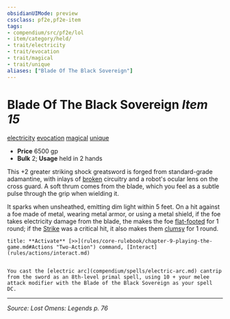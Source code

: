 ```yaml
---
obsidianUIMode: preview
cssclass: pf2e,pf2e-item
tags:
- compendium/src/pf2e/lol
- item/category/held/
- trait/electricity
- trait/evocation
- trait/magical
- trait/unique
aliases: ["Blade Of The Black Sovereign"]
---
```

# Blade Of The Black Sovereign *Item 15*  
[electricity](electricity.md "Electricity Energy & Element Trait")  [evocation](evocation.md "Evocation School Trait")  [magical](magical.md "Magical Item Trait")  [unique](unique.md "Unique Rarity Trait")  

- **Price** 6500 gp
- **Bulk** 2; **Usage** held in 2 hands

This +2 greater striking shock greatsword is forged from standard-grade adamantine, with inlays of [broken](conditions.md#Broken) circuitry and a robot's ocular lens on the cross guard. A soft thrum comes from the blade, which you feel as a subtle pulse through the grip when wielding it.

It sparks when unsheathed, emitting dim light within 5 feet. On a hit against a foe made of metal, wearing metal armor, or using a metal shield, if the foe takes electricity damage from the blade, the makes the foe [flat-footed](conditions.md#Flat-footed) for 1 round; if the [Strike](strike.md) was a critical hit, it also makes them [clumsy](conditions.md#Clumsy) for 1 round.

```ad-embed-ability
title: **Activate** [>>](rules/core-rulebook/chapter-9-playing-the-game.md#Actions "Two-Action") command, [Interact](rules/actions/interact.md)


You cast the [electric arc](compendium/spells/electric-arc.md) cantrip from the sword as an 8th-level primal spell, using 10 + your melee attack modifier with the Blade of the Black Sovereign as your spell DC.
```


---
*Source: Lost Omens: Legends p. 76*